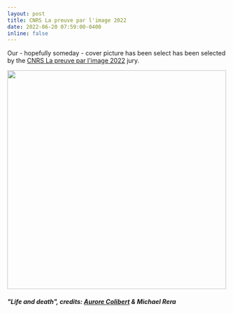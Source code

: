 ```yaml
---
layout: post
title: CNRS La preuve par l'image 2022
date: 2022-06-20 07:59:00-0400
inline: false
---
```


Our - hopefully someday - cover picture has been select has been selected by the <a href="https://www.concours-preuve-image.fr/">CNRS La preuve par l'image 2022</a> jury.


<p class="aligncenter">
  <img src="https://user-images.githubusercontent.com/27353251/178017995-6663ecde-452b-4cb2-bd20-6bf3560ae297.jpg" width=500>
</p>
<h5>"Life and death", credits: <a href="https://www.aurorecolibert.com/">Aurore Colibert</a> & Michael Rera </h5>
